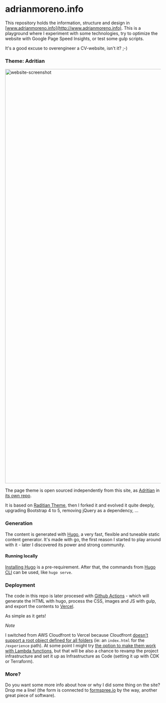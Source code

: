 # adrianmoreno.info #

This repository holds the information, structure and design in [www.adrianmoreno.info](http://www.adrianmoreno.info). This is a playground where I experiment with some technologies, try to optimize the website with Google Page Speed Insights, or test some gulp scripts. 

It's a good excuse to overengineer a CV-website, isn't it? ;-)

### Theme: Adritian ###

<img width="1340" alt="website-screenshot" src="https://user-images.githubusercontent.com/240085/211220892-f1ebeb35-224e-4e2e-925d-c7116527208f.png">

The page theme is open sourced independently from this site, as [Adritian]([url](https://github.com/zetxek/adritian-free-hugo-theme)) in [its own repo](https://github.com/zetxek/adritian-free-hugo-theme).

It is based on [Raditian Theme](https://github.com/radity/raditian-free-hugo-theme), then I forked it and evolved it quite deeply, upgrading Bootstrap 4 to 5, removing jQuery as a dependency, ...

### Generation ###

The content is generated with [Hugo](https://gohugo.io/), a very fast, flexible and tuneable static content generator. It's made with go, the first reason I started to play around with it - later I discovered its power and strong community.

#### Running locally

[Installing Hugo](https://gohugo.io/getting-started/installing/) is a pre-requirement. 
After that, the commands from [Hugo CLI](https://gohugo.io/getting-started/usage/) can be used, like `hugo serve`.

### Deployment

The code in this repo is later procesed with [Github Actions](https://github.com/zetxek/adrianmoreno.info/actions) - which will generate the HTML with hugo, process the CSS, images and JS with gulp, and export the contents to [Vercel](https://vercel.com).

As simple as it gets!

_Note_

I switched from AWS Cloudfront to Vercel because Cloudfront [doesn't support a root object defined for all folders](https://docs.aws.amazon.com/AmazonCloudFront/latest/DeveloperGuide/DefaultRootObject.html) (ie: an `index.html` for the `/experience` path). At some point I might try [the option to make them work with Lambda functions](https://robkenis.com/posts/hugo_pretty_urls_on_aws/), but that will be also a chance to revamp the project infrastructure and set it up as Infrastructure as Code (setting it up with CDK or Terraform).

### More? ###

Do you want some more info about how or why I did some thing on the site? Drop me a line! (the form is connected to [formspree.io](https://formspree.io/) by the way, another great piece of software).
